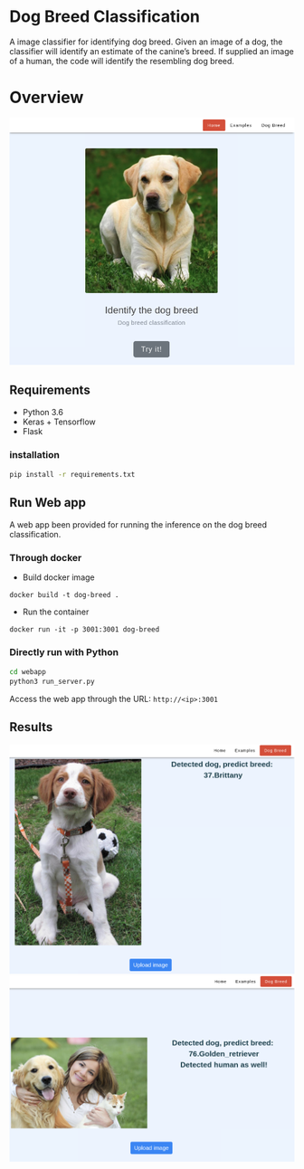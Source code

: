 # Dog Breed Classification

A image classifier for identifying dog breed. Given an image of a dog, the classifier will identify an estimate of the canine’s breed.  If supplied an image of a human, the code will identify the resembling dog breed.

# Overview
![Web app homepage](images/web_screenshot.png)


## Requirements
- Python 3.6
- Keras + Tensorflow
- Flask

### installation
```bash
pip install -r requirements.txt
```

## Run Web app
A web app been provided for running the inference on the dog breed classification.

### Through docker

- Build docker image
```
docker build -t dog-breed .
```
- Run the container
```
docker run -it -p 3001:3001 dog-breed
```
### Directly run with Python
```bash
cd webapp
python3 run_server.py
```
Access the web app through the URL: `http://<ip>:3001`

## Results
![Result-1](images/result1.png)
![Result-2](images/result2.png)